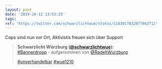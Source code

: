 ```yaml
---
layout: post
date: '2019-10-12 13:53:25'
tags: 
ref: 'https://twitter.com/schwarzlichtwue/status/1183017832877043712'
---
```

Cops sind nun vor Ort, Aktivistis freuen sich über Support
> <b>Schwarzlicht Würzburg ([@schwarzlichtwue](https://twitter.com/schwarzlichtwue)):</b>  
>[#Bannerdropp](/t/bannerdropp) - aufgenommen von [@RadeltWurzburg](https://twitter.com/RadeltWurzburg)   
>  
>[#unverhandelbar](/t/unverhandelbar) [#wue1210](/t/wue1210)   

